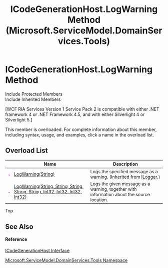 ﻿---
title: ICodeGenerationHost.LogWarning Method  (Microsoft.ServiceModel.DomainServices.Tools)
TOCTitle: LogWarning Method
ms:assetid: Overload:Microsoft.ServiceModel.DomainServices.Tools.ICodeGenerationHost.LogWarning
ms:mtpsurl: https://msdn.microsoft.com/en-us/library/microsoft.servicemodel.domainservices.tools.icodegenerationhost.logwarning(v=VS.91)
ms:contentKeyID: 43894598
ms.date: 01/27/2012
mtps_version: v=VS.91
f1_keywords:
- Microsoft.ServiceModel.DomainServices.Tools.ICodeGenerationHost.LogWarning
dev_langs:
- CSharp
- JScript
- VB
- FSharp
---

# ICodeGenerationHost.LogWarning Method

Include Protected Members  
Include Inherited Members  

\[WCF RIA Services Version 1 Service Pack 2 is compatible with either .NET framework 4 or .NET Framework 4.5, and with either Silverlight 4 or Silverlight 5.\]

This member is overloaded. For complete information about this member, including syntax, usage, and examples, click a name in the overload list.

## Overload List

<table>
<thead>
<tr class="header">
<th> </th>
<th>Name</th>
<th>Description</th>
</tr>
</thead>
<tbody>
<tr class="odd">
<td><img src="images\Ff423329.pubmethod(en-us,VS.91).gif" title="Public method" alt="Public method" /></td>
<td><a href="gg153705(v=vs.91).md">LogWarning(String)</a></td>
<td>Logs the specified message as a warning. (Inherited from <a href="gg153832(v=vs.91).md">ILogger</a>.)</td>
</tr>
<tr class="even">
<td><img src="images\Ff423329.pubmethod(en-us,VS.91).gif" title="Public method" alt="Public method" /></td>
<td><a href="gg153830(v=vs.91).md">LogWarning(String, String, String, String, String, Int32, Int32, Int32, Int32)</a></td>
<td>Logs the given message as a warning, together with information about the source location.</td>
</tr>
</tbody>
</table>

Top

## See Also

#### Reference

[ICodeGenerationHost Interface](gg153779\(v=vs.91\).md)

[Microsoft.ServiceModel.DomainServices.Tools Namespace](gg153739\(v=vs.91\).md)

